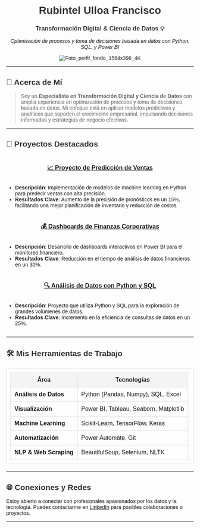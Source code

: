 <div align="center">

# Rubintel Ulloa Francisco

### Transformación Digital & Ciencia de Datos 💡
*Optimización de procesos y toma de decisiones basada en datos con Python, SQL, y Power BI*


![Foto_perfil_fondo_1584x396_4K](https://github.com/user-attachments/assets/df8f0b57-aa10-4ac9-9c98-602e7bb9f687)

</div>

---

## 📘 Acerca de Mí

> Soy un **Especialista en Transformación Digital y Ciencia de Datos** con amplia experiencia en optimización de procesos y toma de decisiones basada en datos. Mi enfoque está en aplicar modelos predictivos y analíticos que soporten el crecimiento empresarial, impulsando decisiones informadas y estrategias de negocio efectivas.

---

## 🚀 Proyectos Destacados

<div style="display: flex; flex-wrap: wrap; justify-content: space-around;">

### [📈 Proyecto de Predicción de Ventas](https://github.com/RubintelUlloaFrancisco/Proyecto-Prediccion-Ventas)
- **Descripción**: Implementación de modelos de machine learning en Python para predecir ventas con alta precisión.
- **Resultados Clave**: Aumento de la precisión de pronósticos en un 15%, facilitando una mejor planificación de inventario y reducción de costos.

### [💰 Dashboards de Finanzas Corporativas](https://github.com/RubintelUlloaFrancisco/Dashboard-Finanzas-Corporativas)
- **Descripción**: Desarrollo de dashboards interactivos en Power BI para el monitoreo financiero.
- **Resultados Clave**: Reducción en el tiempo de análisis de datos financieros en un 30%.

### [🔍 Análisis de Datos con Python y SQL](https://github.com/RubintelUlloaFrancisco/Analisis-Datos-Python-SQL)
- **Descripción**: Proyecto que utiliza Python y SQL para la exploración de grandes volúmenes de datos.
- **Resultados Clave**: Incremento en la eficiencia de consultas de datos en un 25%.

</div>

---

## 🛠️ Mis Herramientas de Trabajo

<div align="center">
  
| Área                | Tecnologías                                                                 |
|---------------------|-----------------------------------------------------------------------------|
| **Análisis de Datos** | Python (Pandas, Numpy), SQL, Excel                                        |
| **Visualización**     | Power BI, Tableau, Seaborn, Matplotlib                                    |
| **Machine Learning**  | Scikit-Learn, TensorFlow, Keras                                           |
| **Automatización**    | Power Automate, Git                                                      |
| **NLP & Web Scraping**| BeautifulSoup, Selenium, NLTK                                             |

</div>

---

## 🌐 Conexiones y Redes

Estoy abierto a conectar con profesionales apasionados por los datos y la tecnología. Puedes contactarme en [LinkedIn](https://www.linkedin.com/in/rubintelulloa/) para posibles colaboraciones o proyectos.

---

<style>
/* Esto no funcionará en GitHub pero puedes usar CSS en GitHub Pages o tu propio sitio web */
body {
  font-family: Arial, sans-serif;
}

h1, h2, h3 {
  color: #333;
}

table {
  width: 100%;
  margin: 20px 0;
  border-collapse: collapse;
}

table, th, td {
  border: 1px solid #ddd;
  padding: 10px;
}

th {
  background-color: #f4f4f4;
}
</style>
